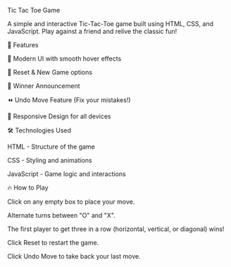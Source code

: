 Tic Tac Toe Game


A simple and interactive Tic-Tac-Toe game built using HTML, CSS, and JavaScript. Play against a friend and relive the classic fun!


🚀 Features

🎨 Modern UI with smooth hover effects

🔄 Reset & New Game options

🛑 Winner Announcement

⏪ Undo Move Feature (Fix your mistakes!)

📱 Responsive Design for all devices



🛠️ Technologies Used

HTML - Structure of the game

CSS - Styling and animations

JavaScript - Game logic and interactions



🔥 How to Play

Click on any empty box to place your move.

Alternate turns between "O" and "X".

The first player to get three in a row (horizontal, vertical, or diagonal) wins!

Click Reset to restart the game.

Click Undo Move to take back your last move.

